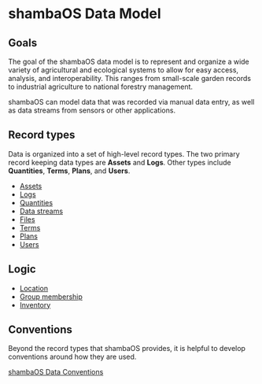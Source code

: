 # shambaOS Data Model

## Goals

The goal of the shambaOS data model is to represent and organize a wide variety
of agricultural and ecological systems to allow for easy access, analysis, and
interoperability. This ranges from small-scale garden records to industrial
agriculture to national forestry management.

shambaOS can model data that was recorded via manual data entry, as well as data
streams from sensors or other applications.

## Record types

Data is organized into a set of high-level record types. The two primary record
keeping data types are **Assets** and **Logs**. Other types include
**Quantities**, **Terms**, **Plans**, and **Users**.

- [Assets](/model/type/asset)
- [Logs](/model/type/log)
- [Quantities](/model/type/quantity)
- [Data streams](/model/type/data_stream)
- [Files](/model/type/file)
- [Terms](/model/type/term)
- [Plans](/model/type/plan)
- [Users](/model/type/user)

## Logic

- [Location](/model/logic/location)
- [Group membership](/model/logic/group)
- [Inventory](/model/logic/inventory)

## Conventions

Beyond the record types that shambaOS provides, it is helpful to develop
conventions around how they are used.

[shambaOS Data Conventions](/model/convention)
